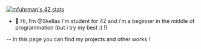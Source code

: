 <a href="https://github.com/JaeSeoKim/badge42"><img src="https://badge42.vercel.app/api/v2/clg0omyxr006408mlz7bs9olc/stats?cursusId=21&coalitionId=333" alt="mfuhrman's 42 stats" /></a>








- 👋 Hi, I’m @Skellax
I'm student for 42 and i'm a beginner in the middle of programmation (but i try my best :) !) 

-- In this page you can find my projects and other works ! 
